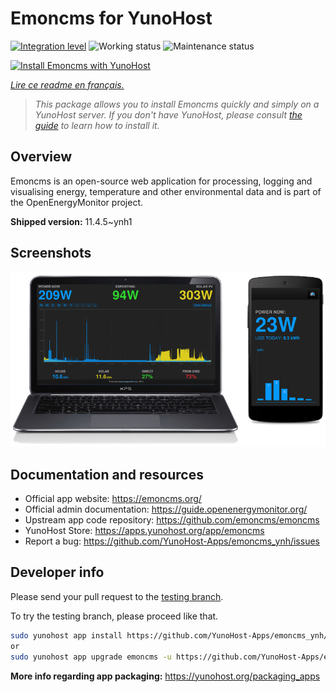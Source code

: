 <!--
N.B.: This README was automatically generated by https://github.com/YunoHost/apps/tree/master/tools/README-generator
It shall NOT be edited by hand.
-->

# Emoncms for YunoHost

[![Integration level](https://dash.yunohost.org/integration/emoncms.svg)](https://dash.yunohost.org/appci/app/emoncms) ![Working status](https://ci-apps.yunohost.org/ci/badges/emoncms.status.svg) ![Maintenance status](https://ci-apps.yunohost.org/ci/badges/emoncms.maintain.svg)

[![Install Emoncms with YunoHost](https://install-app.yunohost.org/install-with-yunohost.svg)](https://install-app.yunohost.org/?app=emoncms)

*[Lire ce readme en français.](./README_fr.md)*

> *This package allows you to install Emoncms quickly and simply on a YunoHost server.
If you don't have YunoHost, please consult [the guide](https://yunohost.org/#/install) to learn how to install it.*

## Overview

Emoncms is an open-source web application for processing, logging and visualising energy, temperature and other environmental data and is part of the OpenEnergyMonitor project.


**Shipped version:** 11.4.5~ynh1

## Screenshots

![Screenshot of Emoncms](./doc/screenshots/emoncms_graphic.png)

## Documentation and resources

* Official app website: <https://emoncms.org/>
* Official admin documentation: <https://guide.openenergymonitor.org/>
* Upstream app code repository: <https://github.com/emoncms/emoncms>
* YunoHost Store: <https://apps.yunohost.org/app/emoncms>
* Report a bug: <https://github.com/YunoHost-Apps/emoncms_ynh/issues>

## Developer info

Please send your pull request to the [testing branch](https://github.com/YunoHost-Apps/emoncms_ynh/tree/testing).

To try the testing branch, please proceed like that.

``` bash
sudo yunohost app install https://github.com/YunoHost-Apps/emoncms_ynh/tree/testing --debug
or
sudo yunohost app upgrade emoncms -u https://github.com/YunoHost-Apps/emoncms_ynh/tree/testing --debug
```

**More info regarding app packaging:** <https://yunohost.org/packaging_apps>
